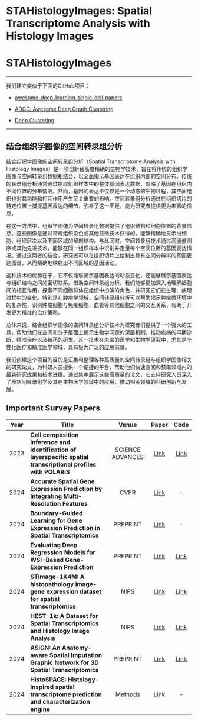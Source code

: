 # STAHistologyImages: Spatial Transcriptome Analysis with Histology Images 

# STAHistologyImages
--------------
我们建立类似于下面的GitHub项目：

- [awesome-deep-learning-single-cell-papers](https://github.com/OmicsML/awesome-deep-learning-single-cell-papers) 

- [ADGC: Awesome Deep Graph Clustering](https://github.com/yueliu1999/Awesome-Deep-Graph-Clustering)


- [Deep Clustering](https://github.com/zhoushengisnoob/DeepClustering)

--------------
## 结合组织学图像的空间转录组分析



结合组织学图像的空间转录组分析（Spatial Transcriptome Analysis with Histology Images）是一项创新且高度精确的生物学技术，旨在将传统的组织学图像与空间转录组数据相结合，以全面揭示基因表达在组织内部的空间分布。传统的转录组分析通常通过提取组织样本中的整体基因表达数据，忽略了基因在组织内不同位置的分布情况。然而，基因的表达不仅仅是一个动态的生物过程，其空间组织也对其功能和相互作用产生至关重要的影响。空间转录组分析通过在组织切片的特定位置上捕捉基因表达的细节，弥补了这一不足，能为研究者提供更为丰富的信息。

在这一方法中，组织学图像为空间转录组数据提供了组织结构和细胞位置的背景信息。这些图像是通过常规组织染色或其他显微技术获得的，能够精确地显示出细胞、组织层次以及不同区域的解剖结构。与此同时，空间转录组技术通过高通量测序或其他先进技术，能够在同一组织样本中识别并定量每个空间位置的基因表达情况。通过这两者的结合，研究者可以在组织切片上绘制出具有空间分辨率的基因表达图谱，从而精确地映射出不同区域的基因活动。

这种技术的优势在于，它不仅能够揭示基因表达的动态变化，还能够展示基因表达与组织结构之间的密切联系。借助空间转录组分析，我们能够更加深入地理解细胞间的相互作用，探索不同细胞群体在组织中扮演的角色，并研究它们在生理、病理过程中的变化。特别是在肿瘤学领域，空间转录组分析可以帮助揭示肿瘤微环境中的复杂性，识别肿瘤细胞与免疫细胞、血管等其他细胞之间的交互关系，有助于开发更为精准的治疗策略。

总体来说，结合组织学图像的空间转录组分析技术为研究者们提供了一个强大的工具，帮助他们在空间和分子层面上揭示生物学问题的深层机制，推动疾病的早期诊断、精准治疗以及新药的研发。这一技术在未来的医学和生物学研究中，尤其是个性化医疗和精准医学领域，具有极为广泛的应用前景。

我们创建这个项目的目的是汇集和整理各种高质量的空间转录组与组织学图像相关的研究论文，为科研人员提供一个便捷的平台，帮助他们快速查阅和获取领域内的最新研究成果和技术进展。通过集中展示这些高质量的论文，它支持研究人员深入了解空间转录组学及其在生物医学领域中的应用，推动相关领域的科研创新与发展。



## Important Survey Papers

| Year | Title                                                        |    Venue    |                            Paper                             | Code |
| ---- | ------------------------------------------------------------ | :---------: | :----------------------------------------------------------: | :--: |
| 2023 | **Cell composition inference and identification of layerspecific spatial transcriptional profiles with POLARIS** |   SCIENCE ADVANCES    | [Link](https://www.science.org/doi/10.1126/sciadv.add9818) |         [Link](https://github.com/CODAIT/deep-histopath)   |
| 2024 | **Accurate Spatial Gene Expression Prediction by Integrating Multi-Resolution Features** |    CVPR   | [Link](https://doi.org/10.48550/arXiv.2403.07592) |  - |
| 2024 | **Boundary-Guided Learning for Gene Expression Prediction in Spatial Transcriptomics** |   PREPRINT    | [Link](https://doi.org/10.48550/arXiv.2412.04072) | - |
| 2024 | **Evaluating Deep Regression Models for WSI-Based Gene-Expression Prediction** |   PREPRINT    | [Link]( https://doi.org/10.48550/arXiv.2410.00945) |         [Link](https://github.com/mahmoodlab/TANGLE)   |
| 2024 | **STimage-1K4M: A histopathology image-gene expression dataset for spatial transcriptomics** |   NIPS    | [Link](https://doi.org/10.48550/arXiv.2406.06393) |         [Link](https://github.com/JiawenChenn/STimage-1K4M)   |
| 2024 | **HEST-1k: A Dataset for Spatial Transcriptomics and Histology Image Analysis** |   NIPS    | [Link](https://doi.org/10.48550/arXiv.2406.16192) |         [Link](https://github.com/mahmoodlab/hest)   |
| 2024 | **ASIGN: An Anatomy-aware Spatial Imputation Graphic Network for 3D Spatial Transcriptomics** |   PREPRINT    | [Link](https://arxiv.org/html/2412.03026v1) |         [Link](https://github.com/hrlblab/ASIGN)   |
| 2024 | **HistoSPACE: Histology-inspired spatial transcriptome prediction and characterization engine** |    Methods   | [Link](https://www.sciencedirect.com/science/article/abs/pii/S1046202324002391) |  - |




